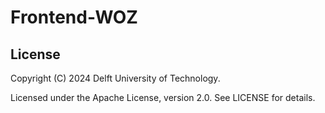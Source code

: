# Frontend-WOZ


## License

Copyright (C) 2024 Delft University of Technology.

Licensed under the Apache License, version 2.0. See LICENSE for details.